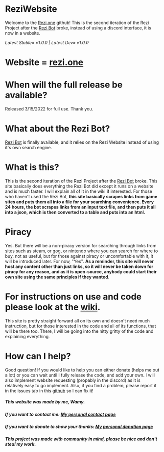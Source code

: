 # ReziWebsite

Welcome to the [Rezi.one](https://www.rezi.one) github! This is the second iteration of the Rezi Project after the [Rezi Bot](https://github.com/Wamy-Dev/Rezi) broke, instead of using a discord interface, it is now in a website.

*Latest Stable= v1.0.0 | Latest Dev= v1.0.0*

# Website = [rezi.one](https://rezi.one)

# When will the full release be available?
Released 3/15/2022 for full use. Thank you.

# What about the Rezi Bot?
[Rezi Bot](https://github.com/Wamy-Dev/Rezi) is finally available, and it relies on the Rezi Website instead of using it's own search engine.

# What is this?
This is the second iteration of the Rezi Project after the [Rezi Bot](https://github.com/Wamy-Dev/Rezi) broke. This site basically does everything the Rezi Bot did except it runs on a website and is much faster. I will explain all of it in the wiki if interested. For those who haven't used the Rezi Bot, **this site basically scrapes links from game sites and puts them all into a file for your searching convenience. Every 24 hours, the bot scrapes links from an input text file, and then puts it all into a json, which is then converted to a table and puts into an html.**

# Piracy
Yes. But there will be a non-piracy version for searching through links from sites such as steam, or gog, or nintendo where you can search for where to buy, not as useful, but for those against piracy or uncomfortable with it, it will be introduced later. For now, "Yes". **As a reminder, this site will never host any content other than just links, so it will never be taken down for piracy for any reason, and as it is open-source, anybody could start their own site using the same principles if they wanted.** 

# For instructions on use and code please look at the [wiki](https://github.com/Wamy-Dev/ReziWebsite/wiki).
This site is pretty straight forward all on its own and doesn't need much instruction, but for those interested in the code and all of its functions, that will be there too. There, I will be going into the nitty gritty of the code and explaining everything.

# How can I help?
Good question! If you would like to help you can either donate (helps me out a lot) or you can wait until I fully release the code, and add your own. I will also implement website requesting (propably in the discord) as it is relatively easy to go implement. Also, if you find a problem, please report it in the issues tab in this [github](https://github.com/Wamy-Dev/ReziWebsite/issues/new/choose) so I can fix it!

##### This website was made by me, Wamy.
##### If you want to contact me: [My personal contact page](https://homeonacloud.com/pages/contactme.html)
##### If you want to donate to show your thanks: [My personal donation page](https://homeonacloud.com/pages/donate.html)
##### This project was made with community in mind, please be nice and don't steal my work.

